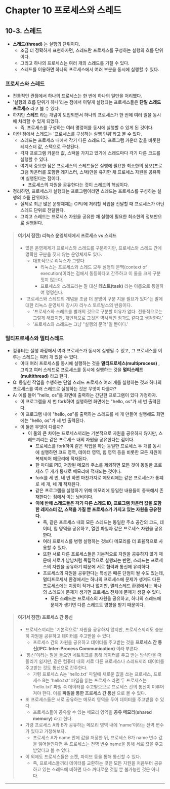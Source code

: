 # Chapter 10 프로세스와 스레드
## 10-3. 스레드
- **스레드(thread)** 는 실행의 단위이다.
  - 조금 더 정확하게 표현하자면, 스레드란 프로세스를 구성하는 실행의 흐름 단위이다.
  - 그리고 하나의 프로세스는 여러 개의 스레드를 가질 수 있다.
  - 스레드를 이용하면 하나의 프로세스에서 여러 부분을 동시에 실행할 수 있다.

### 프로세스와 스레드
- 전통적인 관점에서 하나의 프로세스는 한 번에 하나의 일만을 처리했다.
- '실행의 흐름 단위가 하나'라는 점에서 이렇게 실행되는 프로세스들은 **단일 스레드 프로세스** 라고 볼 수 있다.
- 하지만 **스레드** 라는 개념이 도입되면서 하나의 프로세스가 한 번에 여러 일을 동시에 처리할 수 있게 되었다.
  - 즉, 프로세스를 구성하는 여러 명렁어를 동시에 실행할 수 있게 된 것이다.
- 이런 점에서 스레드는 '프로세스를 구성하는 실행 단위'라고 볼 수 있다.
  - 스레드는 프로세스 내에서 각기 다른 스레드 ID, 프로그램 카운터 값을 비롯한 레지스터 값, 스택으로 구성된다.
  - 각자 프로그램 카운터 값, 스택을 가지고 있기에 스레드마다 각기 다른 코드를 실행할 수 있다.
  - 여기서 중요한 점은 프로세스의 스레드들은 실행에 필요한 최소한의 정보(프로그램 카운터를 포함한 레지스터, 스택)만을 유지한 채 프로세스 자원을 공유하며 실행된다는 점이다.
    - 프로세스의 자원을 공유한다는 것이 스레드의 핵심이다.
- 정리하면, 프로세스가 실행되는 프로그램이라면 스레드는 프로세스를 구성하는 실행의 흐름 단위이다.
  - 실제로 최근 많은 운영체제는 CPU에 처리할 작업을 전달할 때 프로세스가 아닌 스레드 단위로 전달한다.
  - 그리고 스레드는 프로세스 자원을 공유한 채 실행에 필요한 최소한의 정보만으로 실행된다.

> #### 여기서 잠깐) 리눅스 운영체제에서 프로세스 vs 스레드
> - 많은 운영체제가 프로세스와 스레드를 구분하지만, 프로세스와 스레드 간에 명확한 구분을 짓지 않는 운영체제도 있다.
>   - 대표적으로 리눅스가 그렇다.
>     - 리눅스는 프로세스와 스레드 모두 실행의 문맥(context of execution)이라는 점에서 동등하다고 간주하고 이 둘을 크게 구분 짓지 않는다.
>     - 프로세스와 스레드라는 말 대신 **테스트(task)** 라는 이름으로 통일하여 명명한다.
> - '프로세스와 스레드의 개념을 조금 더 분명이 구분 지을 필요가 있다'는 말에 대한 리눅스 운영체제 창시자 리누스 토르발스의 반응이다.
>   - '프로세스와 스레드를 별개의 것으로 구분할 이유가 없다. 전통적으로는 그렇게 해왔지만, 개인적으로 그것은 역사적인 짐과도 같다고 생각한다.'
>   - '프로세스와 스레드는 그냥 "실행의 문맥"일 뿐이다.'

### 멀티프로세스와 멀티스레드
- 컴퓨터는 실행 과정에서 여러 프로세스가 동시에 실행될 수 있고, 그 프로세스를 이루는 스레드는 여러 개 있을 수 있다.
  - 이때 여러 프로세스를 동시에 실행하는 것을 **멀티프로세스(multiprocess)** , 그리고 여러 스레드로 프로세스를 동시에 실행하는 것을 **멀티스레드(multithread)** 라고 한다.
- Q: 동일한 작업을 수행하는 단일 스레드 프로세스 여러 개를 실행하는 것과 하나의 프로세스를 여러 스레드로 실행하는 것은 무엇이 다를까?
- A: 예를 들어 "hello, os"를 화면에 출력하는 간단한 프로그램이 있다 가정하자.
  - 이 프로그램을 세 번 fork하여 실행하면 화면에는 "hello, os"가 세 번 출력된다.
  - 이 프로그램 내에 "hello, os"를 출력하는 스레드를 세 개 만들어 실행해도 화면에는 "hello, os"가 세 번 출력된다.
  - 이 둘은 무엇이 다를까?
    - 이 둘의 큰 차이는 프로세스끼리는 기본적으로 자원을 공유하지 않지만, 스레드끼리는 같은 프로세스 내의 자원을 공유한다는 점이다.
      - 프로세스를 fork하여 같은 작업을 하는 동일한 프로세스 두 개를 동시에 실행하면 코드 영역, 데이터 영역, 힙 영역 등을 비롯한 모든 자원이 복제되어 메모리에 적재된다.
      - 한 마디로 PID, 저장된 메모리 주소를 제외하면 모든 것이 동일한 프로세스 두 개가 통재로 메모리에 적재되는 것이다.
      - fork를 세 번, 네 번 하면 마찬가지로 메모리에는 같은 프로세스가 통쨰로 세 개, 네 개 적재된다.
      - 같은 프로그램을 실행하기 위해 메모리에 동일한 내용들이 중복해서 존재한다는 점에서 이는 낭비이다.
      - **이에 반해 스레드들은 각기 다른 스레드 ID, 프로그램 카운터 값을 포함한 레지스터 값, 스택을 가질 뿐 프로세스가 가지고 있는 자원을 공유한다.**
        - 즉, 같은 프로세스 내의 모든 스레드는 동일한 주소 공간의 코드, 데이터, 힙 영역을 공유하고, 열린 파일과 같은 프로세스 자원을 공유한다.
        - 여러 프로세스를 병행 실행하는 것보다 메모리를 더 효율적으로 사용할 수 있다.
        - 또한 서로 다른 프로세스들은 기본적으로 자원을 공유하지 않기 때문에 서로가 남남처럼 독립적으로 실행되는 반면, 스레드는 프로세스의 자원을 공유하기 떄문에 서로 협력과 통신에 유리하다.
        - 프로세스의 자원을 공유한다는 특성은 때론 단점이 될 수도 있는데, 멀티프로세서 환경에서는 하나의 프로세스에 문제가 생겨도 다른 프로세스에는 지장이 적거나 없지만, 멀티스레드 환경에서는 하나의 스레드에 문제가 생기면 프로세스 전체에 문제가 생길 수 있다.
          - 모든 스레드는 프로세스의 자원을 공유하고, 하나의 스레드에 문제가 생기면 다른 스레드도 영향을 받기 때문이다.

> #### 여기서 잠깐) 프로세스 간 통신
> - 프로세스끼리는 '기본적으로' 자원을 공유하지 않지만, 프로세스끼리도 충분히 자원을 공유하고 데이터를 주고받을 수 있다.
>   - 프로세스 간의 자원을 공유하고 데이터를 주고받는 것을 **프로세스 간 통신(IPC: Inter-Process Communication)** 이라 부른다.
> - '통신'이라는 말을 들으면 네트워크를 통해 데이터를 주고 받는 방식만을 떠올리기 쉽지만, 같은 컴퓨터 내의 서로 다른 프로세스나 스레드끼리 데이터를 주고받는 것도 통신으로 간주한다.
>   - 가령 프로세스 A는 'hello.txt' 파일에 새로운 값을 쓰는 프로세스, 프로세스 B는 'hello.txt' 파일을 읽는 프로세스 라면 두 프로세스는 'hello.txt' 파일 속 데이터를 주고받으므로 프로세스 간의 통신이 이루어져야 한다. 이를 **파일을 통한 프로세스 간 통신** 으로 볼 수 있다.
> - 또 프로세스들은 서로 공유하는 메모리 영역을 두어 데이터를 주고받을 수 있다.
>   - 프로세스들이 공유할 수 있는 메모리 영역을 **공유 메모리(shared memory)** 라고 한다.
> - 가령 프로세스 A와 B가 공유하는 메모리 영역 내에 'name'이라는 전역 변수가 있다고 가정해보자.
>   - 프로세스 A가 name 안에 값을 저장한 뒤, 프로세스 B가 name 변수 값을 읽어들인다면 두 프로세스는 전역 변수 name을 통해 서로 값을 주고받았다고 볼 수 있다.
> - 이 외에도 프로세스들은 소켓, 파이브 등을 통해 통신할 수 있다.
>   - 즉, 프로세스들끼리 데이터를 교환하는 것은 모든 자원을 처음부터 공유하고 있는 스레드에 비하면 다소 까다로운 것일 뿐 불가능한 것은 아니다. 

---